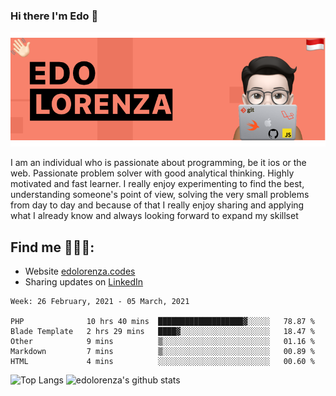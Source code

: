 ### Hi there  I'm Edo 👋


<img src="https://github.com/edolorenza/edolorenza/blob/master/Image/background.png" alt="banner edo lorenza">

I am an individual who is passionate about programming, be it ios or the web. Passionate problem solver with good analytical thinking. Highly motivated and fast learner. I really enjoy experimenting to find the best, understanding someone's point of view, solving the very small problems from day to day and because of that I really enjoy sharing and applying what I already know and always looking forward to expand my skillset 


## Find me 🕵🏻‍♂️:
- Website <a href="http://edolorenza.codes/">edolorenza.codes</a> 
- Sharing updates on <a href="https://www.linkedin.com/in/edo-lorenza/">LinkedIn</a> 


<!--START_SECTION:waka-->
```text
Week: 26 February, 2021 - 05 March, 2021

PHP              10 hrs 40 mins  ███████████████████▓░░░░░   78.87 % 
Blade Template   2 hrs 29 mins   ████▓░░░░░░░░░░░░░░░░░░░░   18.47 % 
Other            9 mins          ▒░░░░░░░░░░░░░░░░░░░░░░░░   01.16 % 
Markdown         7 mins          ▒░░░░░░░░░░░░░░░░░░░░░░░░   00.89 % 
HTML             4 mins          ░░░░░░░░░░░░░░░░░░░░░░░░░   00.60 % 
```
<!--END_SECTION:waka-->

![Top Langs](https://github-readme-stats.vercel.app/api/top-langs/?username=edolorenza&layout=compact&count_private=true) ![edolorenza's github stats](https://github-readme-stats.vercel.app/api?username=edolorenza&show_icons=true&count_private=true)
<!--
**edolorenza/edolorenza** is a ✨ _special_ ✨ repository because its `README.md` (this file) appears on your GitHub profile.

Here are some ideas to get you started:

- 🔭 I’m currently working on ...
- 🌱 I’m currently learning ...
- 👯 I’m looking to collaborate on ...
- 🤔 I’m looking for help with ...
- 💬 Ask me about ...
- 📫 How to reach me: ...
- 😄 Pronouns: ...
- ⚡ Fun fact: ...
-->
